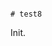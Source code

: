                                                                                                                          # test8

Init.
